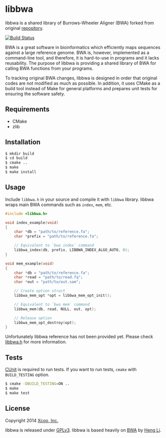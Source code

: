 libbwa
======

libbwa is a shared library of Burrows-Wheeler Aligner (BWA) forked from original
[repository][bwa].

[![Build Status](https://travis-ci.org/chrovis/libbwa.svg?branch=master)](https://travis-ci.org/chrovis/libbwa)

BWA is a great software in bioinformatics which efficiently maps sequences
against a large reference genome. BWA is, however, implemented as a command-line
tool, and therefore, it is hard-to-use in programs and it lacks reusability. The
purpose of libbwa is providing a shared library of BWA for calling BWA functions
from your programs.

To tracking original BWA changes, libbwa is designed in order that original
codes are not modified as much as possible. In addition, it uses CMake as a
build tool instead of Make for general platforms and prepares unit tests for
ensuring the software safety.

Requirements
------------

- CMake
- zlib

Installation
------------

```bash
$ mkdir build
$ cd build
$ cmake ..
$ make
$ make install
```

Usage
-----

Include `libbwa.h` in your source and compile it with `libbwa` library.
libbwa wraps main BWA commands such as `index`, `mem`, etc.

```c
#include <libbwa.h>

void index_example(void)
{
    char *db = "path/to/reference.fa";
    char *prefix = "path/to/reference.fa";

    // Equivalent to `bwa index` command
    libbwa_index(db, prefix, LIBBWA_INDEX_ALGO_AUTO, 0);
}

void mem_example(void)
{
    char *db = "path/to/reference.fa";
    char *read = "path/to/read.fq";
    char *out = "path/to/out.sam";

    // Create option struct
    libbwa_mem_opt *opt = libbwa_mem_opt_init();

    // Equivalent to `bwa mem` command
    libbwa_mem(db, read, NULL, out, opt);

    // Release option
    libbwa_mem_opt_destroy(opt);
}
```

Unfortunately libbwa reference has not been provided yet.
Please check [libbwa.h][libbwa.h] for more information.

Tests
-----

[CUnit][cunit] is required to run tests.
If you want to run tests, `cmake` with `BUILD_TESTING` option.

```bash
$ cmake -DBUILD_TESTING=ON ..
$ make
$ make test
```

License
-------

Copyright 2014 [Xcoo, Inc.][xcoo]

libbwa is released under [GPLv3][gplv3].
libbwa is based heavily on [BWA][bwa] by [Heng Li][lh3].

[bwa]: https://github.com/lh3/bwa
[libbwa.h]: https://github.com/chrovis/libbwa/blob/master/libbwa.h
[cunit]: http://cunit.sourceforge.net/
[xcoo]: http://www.xcoo.jp/
[gplv3]: http://www.gnu.org/licenses/gpl-3.0.html
[lh3]: https://github.com/lh3
